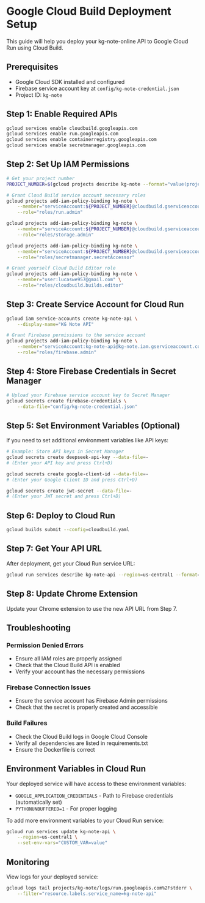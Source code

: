 # Google Cloud Build Deployment Setup

This guide will help you deploy your kg-note-online API to Google Cloud Run using Cloud Build.

## Prerequisites

- Google Cloud SDK installed and configured
- Firebase service account key at `config/kg-note-credential.json`
- Project ID: `kg-note`

## Step 1: Enable Required APIs

```bash
gcloud services enable cloudbuild.googleapis.com
gcloud services enable run.googleapis.com
gcloud services enable containerregistry.googleapis.com
gcloud services enable secretmanager.googleapis.com
```

## Step 2: Set Up IAM Permissions

```bash
# Get your project number
PROJECT_NUMBER=$(gcloud projects describe kg-note --format="value(projectNumber)")

# Grant Cloud Build service account necessary roles
gcloud projects add-iam-policy-binding kg-note \
    --member="serviceAccount:${PROJECT_NUMBER}@cloudbuild.gserviceaccount.com" \
    --role="roles/run.admin"

gcloud projects add-iam-policy-binding kg-note \
    --member="serviceAccount:${PROJECT_NUMBER}@cloudbuild.gserviceaccount.com" \
    --role="roles/storage.admin"

gcloud projects add-iam-policy-binding kg-note \
    --member="serviceAccount:${PROJECT_NUMBER}@cloudbuild.gserviceaccount.com" \
    --role="roles/secretmanager.secretAccessor"

# Grant yourself Cloud Build Editor role
gcloud projects add-iam-policy-binding kg-note \
    --member="user:lucaswe957@gmail.com" \
    --role="roles/cloudbuild.builds.editor"
```

## Step 3: Create Service Account for Cloud Run

```bash
gcloud iam service-accounts create kg-note-api \
    --display-name="KG Note API"

# Grant Firebase permissions to the service account
gcloud projects add-iam-policy-binding kg-note \
    --member="serviceAccount:kg-note-api@kg-note.iam.gserviceaccount.com" \
    --role="roles/firebase.admin"
```

## Step 4: Store Firebase Credentials in Secret Manager

```bash
# Upload your Firebase service account key to Secret Manager
gcloud secrets create firebase-credentials \
    --data-file="config/kg-note-credential.json"
```

## Step 5: Set Environment Variables (Optional)

If you need to set additional environment variables like API keys:

```bash
# Example: Store API keys in Secret Manager
gcloud secrets create deepseek-api-key --data-file=-
# (Enter your API key and press Ctrl+D)

gcloud secrets create google-client-id --data-file=-
# (Enter your Google Client ID and press Ctrl+D)

gcloud secrets create jwt-secret --data-file=-
# (Enter your JWT secret and press Ctrl+D)
```

## Step 6: Deploy to Cloud Run

```bash
gcloud builds submit --config=cloudbuild.yaml
```

## Step 7: Get Your API URL

After deployment, get your Cloud Run service URL:

```bash
gcloud run services describe kg-note-api --region=us-central1 --format="value(status.url)"
```

## Step 8: Update Chrome Extension

Update your Chrome extension to use the new API URL from Step 7.

## Troubleshooting

### Permission Denied Errors
- Ensure all IAM roles are properly assigned
- Check that the Cloud Build API is enabled
- Verify your account has the necessary permissions

### Firebase Connection Issues
- Ensure the service account has Firebase Admin permissions
- Check that the secret is properly created and accessible

### Build Failures
- Check the Cloud Build logs in Google Cloud Console
- Verify all dependencies are listed in requirements.txt
- Ensure the Dockerfile is correct

## Environment Variables in Cloud Run

Your deployed service will have access to these environment variables:
- `GOOGLE_APPLICATION_CREDENTIALS` - Path to Firebase credentials (automatically set)
- `PYTHONUNBUFFERED=1` - For proper logging

To add more environment variables to your Cloud Run service:

```bash
gcloud run services update kg-note-api \
    --region=us-central1 \
    --set-env-vars="CUSTOM_VAR=value"
```

## Monitoring

View logs for your deployed service:

```bash
gcloud logs tail projects/kg-note/logs/run.googleapis.com%2Fstderr \
    --filter="resource.labels.service_name=kg-note-api"
```